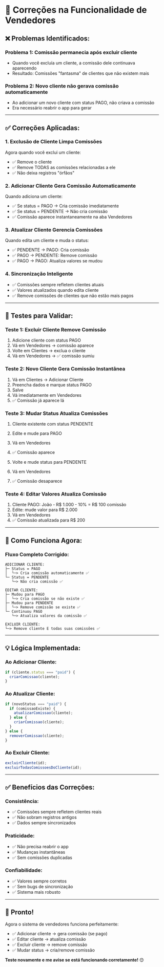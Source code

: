 # 🔧 Correções na Funcionalidade de Vendedores

## ❌ Problemas Identificados:

### **Problema 1: Comissão permanecia após excluir cliente**
- Quando você excluía um cliente, a comissão dele continuava aparecendo
- Resultado: Comissões "fantasma" de clientes que não existem mais

### **Problema 2: Novo cliente não gerava comissão automaticamente**
- Ao adicionar um novo cliente com status PAGO, não criava a comissão
- Era necessário reabrir o app para gerar

---

## ✅ Correções Aplicadas:

### **1. Exclusão de Cliente Limpa Comissões**
Agora quando você exclui um cliente:
- ✅ Remove o cliente
- ✅ Remove TODAS as comissões relacionadas a ele
- ✅ Não deixa registros "órfãos"

### **2. Adicionar Cliente Gera Comissão Automaticamente**
Quando adiciona um cliente:
- ✅ Se status = PAGO → Cria comissão imediatamente
- ✅ Se status = PENDENTE → Não cria comissão
- ✅ Comissão aparece instantaneamente na aba Vendedores

### **3. Atualizar Cliente Gerencia Comissões**
Quando edita um cliente e muda o status:
- ✅ PENDENTE → PAGO: Cria comissão
- ✅ PAGO → PENDENTE: Remove comissão
- ✅ PAGO → PAGO: Atualiza valores se mudou

### **4. Sincronização Inteligente**
- ✅ Comissões sempre refletem clientes atuais
- ✅ Valores atualizados quando edita cliente
- ✅ Remove comissões de clientes que não estão mais pagos

---

## 🧪 Testes para Validar:

### **Teste 1: Excluir Cliente Remove Comissão**
1. Adicione cliente com status PAGO
2. Vá em Vendedores → comissão aparece
3. Volte em Clientes → exclua o cliente
4. Vá em Vendedores → ✅ comissão sumiu

### **Teste 2: Novo Cliente Gera Comissão Instantânea**
1. Vá em Clientes → Adicionar Cliente
2. Preencha dados e marque status PAGO
3. Salve
4. Vá imediatamente em Vendedores
5. ✅ Comissão já aparece lá

### **Teste 3: Mudar Status Atualiza Comissões**
1. Cliente existente com status PENDENTE
2. Edite e mude para PAGO
3. Vá em Vendedores
4. ✅ Comissão aparece

5. Volte e mude status para PENDENTE
6. Vá em Vendedores
7. ✅ Comissão desaparece

### **Teste 4: Editar Valores Atualiza Comissão**
1. Cliente PAGO: João - R$ 1.000 - 10% = R$ 100 comissão
2. Edite: mude valor para R$ 2.000
3. Vá em Vendedores
4. ✅ Comissão atualizada para R$ 200

---

## 🔄 Como Funciona Agora:

### **Fluxo Completo Corrigido:**

```
ADICIONAR CLIENTE:
├─ Status = PAGO
│  └─> Cria comissão automaticamente ✅
└─ Status = PENDENTE
   └─> Não cria comissão ✅

EDITAR CLIENTE:
├─ Mudou para PAGO
│  └─> Cria comissão se não existe ✅
├─ Mudou para PENDENTE
│  └─> Remove comissão se existe ✅
└─ Continuou PAGO
   └─> Atualiza valores da comissão ✅

EXCLUIR CLIENTE:
└─> Remove cliente E todas suas comissões ✅
```

---

## 💡 Lógica Implementada:

### **Ao Adicionar Cliente:**
```javascript
if (cliente.status === "paid") {
  criarComissao(cliente);
}
```

### **Ao Atualizar Cliente:**
```javascript
if (novoStatus === "paid") {
  if (comissaoExiste) {
    atualizarComissao(cliente);
  } else {
    criarComissao(cliente);
  }
} else {
  removerComissao(cliente);
}
```

### **Ao Excluir Cliente:**
```javascript
excluirCliente(id);
excluirTodasComissoesDoCliente(id);
```

---

## ✅ Benefícios das Correções:

### **Consistência:**
- ✅ Comissões sempre refletem clientes reais
- ✅ Não sobram registros antigos
- ✅ Dados sempre sincronizados

### **Praticidade:**
- ✅ Não precisa reabrir o app
- ✅ Mudanças instantâneas
- ✅ Sem comissões duplicadas

### **Confiabilidade:**
- ✅ Valores sempre corretos
- ✅ Sem bugs de sincronização
- ✅ Sistema mais robusto

---

## 🚀 Pronto!

Agora o sistema de vendedores funciona perfeitamente:
- ✅ Adicionar cliente → gera comissão (se pago)
- ✅ Editar cliente → atualiza comissão
- ✅ Excluir cliente → remove comissão
- ✅ Mudar status → cria/remove comissão

**Teste novamente e me avise se está funcionando corretamente!** 😊
